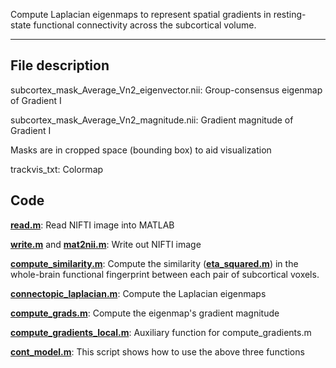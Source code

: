 Compute Laplacian eigenmaps to represent spatial gradients in resting-state functional connectivity across the subcortical volume.
***
## File description

subcortex_mask_Average_Vn2_eigenvector.nii: Group-consensus eigenmap of Gradient I

subcortex_mask_Average_Vn2_magnitude.nii: Gradient magnitude of Gradient I

Masks are in cropped space (bounding box) to aid visualization 

trackvis_txt: Colormap
## Code

[**read.m**](../functions/read.m): Read NIFTI image into MATLAB

[**write.m**](../functions/write.m) and [**mat2nii.m**](../functions/mat2nii.m): Write out NIFTI image

[**compute_similarity.m**](../functions/compute_similarity.m): Compute the similarity ([**eta_squared.m**](../functions/eta_squared.m)) in the whole-brain functional fingerprint between each pair of subcortical voxels.

[**connectopic_laplacian.m**](../functions/connectopic_laplacian.m): Compute the Laplacian eigenmaps

[**compute_grads.m**](../functions/compute_gradients.m): Compute the eigenmap's gradient magnitude

[**compute_gradients_local.m**](../functions/compute_grads_local.m): Auxiliary function for compute_gradients.m

[**cont_model.m**](../functions/cont_model.m): This script shows how to use the above three functions




